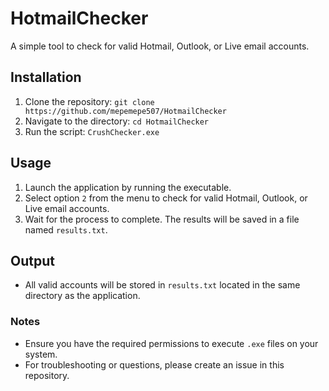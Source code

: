 


# HotmailChecker

A simple tool to check for valid Hotmail, Outlook, or Live email accounts.

## Installation

1. Clone the repository: `git clone https://github.com/mepemepe507/HotmailChecker`
2. Navigate to the directory: `cd HotmailChecker`
3. Run the script: `CrushChecker.exe`

## Usage

1. Launch the application by running the executable.
2. Select option `2` from the menu to check for valid Hotmail, Outlook, or Live email accounts.
3. Wait for the process to complete. The results will be saved in a file named `results.txt`.

## Output

- All valid accounts will be stored in `results.txt` located in the same directory as the application.

### Notes

- Ensure you have the required permissions to execute `.exe` files on your system.
- For troubleshooting or questions, please create an issue in this repository.
